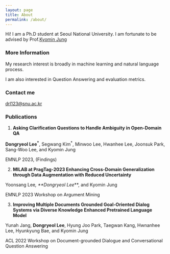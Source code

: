 ```yaml
---
layout: page
title: About
permalink: /about/
---
```


Hi! I am a Ph.D student at Seoul National University. I am fortunate to be advised by Prof.[Kyomin Jung](http://milab.snu.ac.kr/kjung/index.html)

### More Information

My research interest is broadly in machine learning and natural language process. 

I am also interested in Question Answering and evaluation metrics.

### Contact me

[drl123@snu.ac.kr](mailto:drl123@snu.ac.kr)

### Publications

1. **Asking Clarification Questions to Handle Ambiguity in Open-Domain QA**

 **Dongryeol Lee<sup>*</sup>**, Segwang Kim<sup>*</sup>, Minwoo Lee, Hwanhee Lee, Joonsuk Park, Sang-Woo Lee, and Kyomin Jung

 EMNLP 2023, (Findings)



2. **MILAB at PragTag-2023 Enhancing Cross-Domain Generalization through Data Augmentation with Reduced Uncertainty**

 Yoonsang Lee<sup>*</sup>, **Dongryeol Lee<sup>*</sup>**, and Kyomin Jung

 EMNLP 2023 Workshop on Argument Mining



3. **Improving Multiple Documents Grounded Goal-Oriented Dialog Systems via Diverse Knowledge Enhanced Pretrained Language Model**

 Yunah Jang, **Dongryeol Lee**, Hyung Joo Park, Taegwan Kang, Hwnanhee Lee, Hyunkyung Bae, and Kyomin Jung

 ACL 2022 Workshop on Document-grounded Dialogue and Conversational Question Answering
